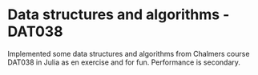 # Data structures and algorithms - DAT038

Implemented some data structures and algorithms from Chalmers course DAT038 in Julia as en exercise and for fun. Performance is secondary.